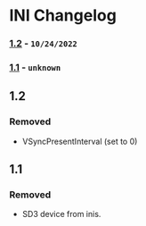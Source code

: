 # INI Changelog
### [1.2](#12) - `10/24/2022`
### [1.1](#11) - `unknown`
## 1.2

### Removed
- VSyncPresentInterval (set to 0)


## 1.1

### Removed
- SD3 device from inis.
